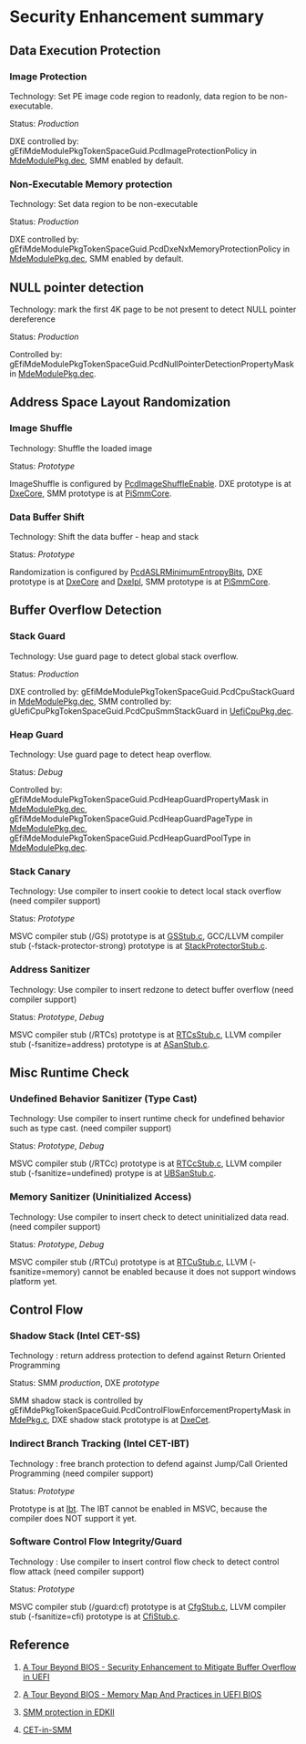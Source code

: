 # Security Enhancement summary

## Data Execution Protection

### Image Protection

Technology: Set PE image code region to readonly, data region to be non-executable.

Status: _Production_

DXE controlled by: gEfiMdeModulePkgTokenSpaceGuid.PcdImageProtectionPolicy in [MdeModulePkg.dec](https://github.com/tianocore/edk2/blob/master/MdeModulePkg/MdeModulePkg.dec), 
SMM enabled by default.

### Non-Executable Memory protection

Technology: Set data region to be non-executable

Status: _Production_

DXE controlled by: gEfiMdeModulePkgTokenSpaceGuid.PcdDxeNxMemoryProtectionPolicy in [MdeModulePkg.dec](https://github.com/tianocore/edk2/blob/master/MdeModulePkg/MdeModulePkg.dec), 
SMM enabled by default.

## NULL pointer detection

Technology: mark the first 4K page to be not present to detect NULL pointer dereference

Status: _Production_

Controlled by: gEfiMdeModulePkgTokenSpaceGuid.PcdNullPointerDetectionPropertyMask in [MdeModulePkg.dec](https://github.com/tianocore/edk2/blob/master/MdeModulePkg/MdeModulePkg.dec).

## Address Space Layout Randomization

### Image Shuffle

Technology: Shuffle the loaded image

Status: _Prototype_

ImageShuffle is configured by [PcdImageShuffleEnable](https://github.com/jyao1/SecurityEx/blob/master/AslrPkg/AslrPkg.dec). 
DXE prototype is at [DxeCore](https://github.com/jyao1/SecurityEx/tree/master/AslrPkg/Override/MdeModulePkg/Core/Dxe), 
SMM prototype is at [PiSmmCore](https://github.com/jyao1/SecurityEx/tree/master/AslrPkg/Override/MdeModulePkg/Core/PiSmmCore).

### Data Buffer Shift

Technology: Shift the data buffer - heap and stack

Status: _Prototype_

Randomization is configured by [PcdASLRMinimumEntropyBits](https://github.com/jyao1/SecurityEx/blob/master/AslrPkg/AslrPkg.dec),
DXE prototype is at [DxeCore](https://github.com/jyao1/SecurityEx/tree/master/AslrPkg/Override/MdeModulePkg/Core/Dxe) and [DxeIpl](https://github.com/jyao1/SecurityEx/tree/master/AslrPkg/Override/MdeModulePkg/Core/DxeIplPeim), 
SMM prototype is at [PiSmmCore](https://github.com/jyao1/SecurityEx/tree/master/AslrPkg/Override/MdeModulePkg/Core/PiSmmCore).

## Buffer Overflow Detection

### Stack Guard

Technology: Use guard page to detect global stack overflow.

Status: _Production_

DXE controlled by: gEfiMdeModulePkgTokenSpaceGuid.PcdCpuStackGuard in [MdeModulePkg.dec](https://github.com/tianocore/edk2/blob/master/MdeModulePkg/MdeModulePkg.dec), 
SMM controlled by: gUefiCpuPkgTokenSpaceGuid.PcdCpuSmmStackGuard in [UefiCpuPkg.dec](https://github.com/tianocore/edk2/blob/master/UefiCpuPkg/UefiCpuPkg.dec).

### Heap Guard

Technology: Use guard page to detect heap overflow.

Status: _Debug_

Controlled by: gEfiMdeModulePkgTokenSpaceGuid.PcdHeapGuardPropertyMask in [MdeModulePkg.dec](https://github.com/tianocore/edk2/blob/master/MdeModulePkg/MdeModulePkg.dec), 
gEfiMdeModulePkgTokenSpaceGuid.PcdHeapGuardPageType in [MdeModulePkg.dec](https://github.com/tianocore/edk2/blob/master/MdeModulePkg/MdeModulePkg.dec), 
gEfiMdeModulePkgTokenSpaceGuid.PcdHeapGuardPoolType in [MdeModulePkg.dec](https://github.com/tianocore/edk2/blob/master/MdeModulePkg/MdeModulePkg.dec).

### Stack Canary

Technology: Use compiler to insert cookie to detect local stack overflow (need compiler support)

Status: _Prototype_

MSVC compiler stub (/GS) prototype is at [GSStub.c](https://github.com/jyao1/SecurityEx/blob/master/StackCheckPkg/Library/StackCheckLib/GSStub.c), 
GCC/LLVM compiler stub (-fstack-protector-strong) prototype is at [StackProtectorStub.c](https://github.com/jyao1/SecurityEx/blob/master/StackCheckPkg/Library/StackCheckLib/StackProtectorStub.c).

### Address Sanitizer

Technology: Use compiler to insert redzone to detect buffer overflow (need compiler support)

Status: _Prototype_, _Debug_

MSVC compiler stub (/RTCs) prototype is at [RTCsStub.c](https://github.com/jyao1/SecurityEx/blob/master/StackCheckPkg/Library/StackCheckLib/RTCsStub.c), 
LLVM compiler stub (-fsanitize=address) prototype is at [ASanStub.c](https://github.com/jyao1/SecurityEx/blob/master/StackCheckPkg/Library/StackCheckLib/ASanStub.c).

## Misc Runtime Check

### Undefined Behavior Sanitizer (Type Cast)

Technology: Use compiler to insert runtime check for undefined behavior such as type cast. (need compiler support)

Status: _Prototype_, _Debug_

MSVC compiler stub (/RTCc) prototype is at [RTCcStub.c](https://github.com/jyao1/SecurityEx/blob/master/StackCheckPkg/Library/StackCheckLib/RTCcStub.c), 
LLVM compiler stub (-fsanitize=undefined) protype is at [UBSanStub.c](https://github.com/jyao1/SecurityEx/blob/master/StackCheckPkg/Library/StackCheckLib/UBSanStub.c).

### Memory Sanitizer (Uninitialized Access)

Technology: Use compiler to insert check to detect uninitialized data read. (need compiler support)

Status: _Prototype_, _Debug_

MSVC compiler stub (/RTCu) prototype is at [RTCuStub.c](https://github.com/jyao1/SecurityEx/blob/master/StackCheckPkg/Library/StackCheckLib/RTCuStub.c), 
LLVM (-fsanitize=memory) cannot be enabled because it does not support windows platform yet.

## Control Flow

### Shadow Stack (Intel CET-SS)

Technology : return address protection to defend against Return Oriented Programming

Status: SMM _production_, DXE _prototype_

SMM shadow stack is controlled by gEfiMdePkgTokenSpaceGuid.PcdControlFlowEnforcementPropertyMask in [MdePkg.c](https://github.com/tianocore/edk2/blob/master/MdePkg/MdePkg.dec), 
DXE shadow stack prototype is at [DxeCet](https://github.com/jyao1/SecurityEx/tree/master/ControlFlowPkg/DxeCet/Override).

### Indirect Branch Tracking (Intel CET-IBT)

Technology : free branch protection to defend against Jump/Call Oriented Programming (need compiler support)

Status: _Prototype_

Prototype is at [Ibt](https://github.com/jyao1/SecurityEx/tree/master/ControlFlowPkg/Ibt/Override/UefiCpuPkg). The IBT cannot be enabled in MSVC, because the compiler does NOT support it yet.

### Software Control Flow Integrity/Guard

Technology : Use compiler to insert control flow check to detect control flow attack (need compiler support)

Status: _Prototype_

MSVC compiler stub (/guard:cf) prototype is at [CfgStub.c](https://github.com/jyao1/SecurityEx/blob/master/ControlFlowPkg/Library/CfgStubLib/CfgStub.c), 
LLVM compiler stub (-fsanitize=cfi) prototype is at [CfiStub.c](https://github.com/jyao1/SecurityEx/blob/master/ControlFlowPkg/Library/CfgStubLib/CfiStub.c).

## Reference

1) [A Tour Beyond BIOS - Security Enhancement to Mitigate Buffer Overflow in UEFI](https://edk2-docs.gitbook.io/a-tour-beyond-bios-mitigate-buffer-overflow-in-ue/)

2) [A Tour Beyond BIOS - Memory Map And Practices in UEFI BIOS](https://edk2-docs.gitbook.io/a-tour-beyond-bios-memory-protection-in-uefi-bios/)

3) [SMM protection in EDKII](http://www.uefi.org/sites/default/files/resources/Jiewen%20Yao%20-%20SMM%20Protection%20in%20%20EDKII_Intel.pdf)

4) [CET-in-SMM](https://github.com/tianocore/tianocore.github.io/wiki/CET-in-SMM)


